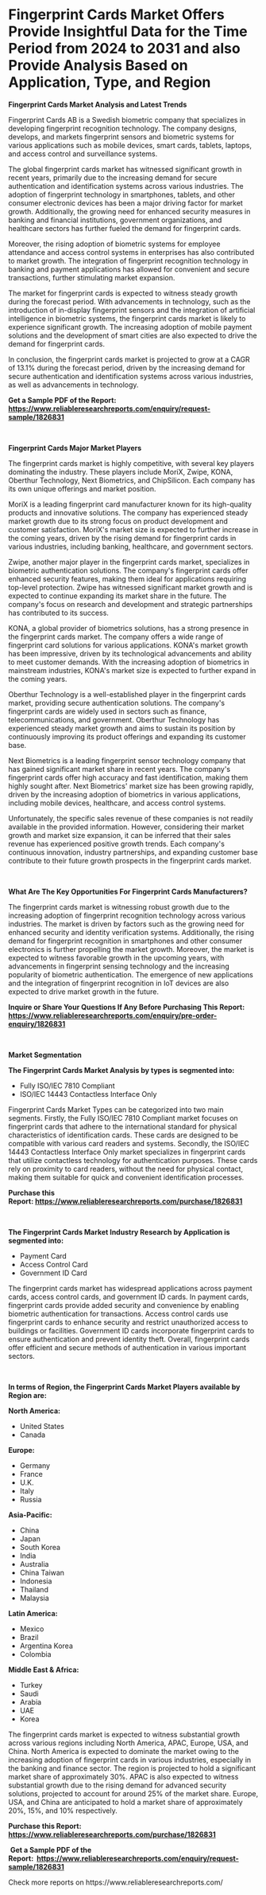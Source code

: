 <p><h1>Fingerprint Cards Market Offers Provide Insightful Data for the Time Period from 2024 to 2031 and also Provide Analysis Based on Application, Type, and Region</h1></p><p><strong>Fingerprint Cards Market Analysis and Latest Trends</strong></p>
<p><p>Fingerprint Cards AB is a Swedish biometric company that specializes in developing fingerprint recognition technology. The company designs, develops, and markets fingerprint sensors and biometric systems for various applications such as mobile devices, smart cards, tablets, laptops, and access control and surveillance systems.</p><p>The global fingerprint cards market has witnessed significant growth in recent years, primarily due to the increasing demand for secure authentication and identification systems across various industries. The adoption of fingerprint technology in smartphones, tablets, and other consumer electronic devices has been a major driving factor for market growth. Additionally, the growing need for enhanced security measures in banking and financial institutions, government organizations, and healthcare sectors has further fueled the demand for fingerprint cards.</p><p>Moreover, the rising adoption of biometric systems for employee attendance and access control systems in enterprises has also contributed to market growth. The integration of fingerprint recognition technology in banking and payment applications has allowed for convenient and secure transactions, further stimulating market expansion.</p><p>The market for fingerprint cards is expected to witness steady growth during the forecast period. With advancements in technology, such as the introduction of in-display fingerprint sensors and the integration of artificial intelligence in biometric systems, the fingerprint cards market is likely to experience significant growth. The increasing adoption of mobile payment solutions and the development of smart cities are also expected to drive the demand for fingerprint cards.</p><p>In conclusion, the fingerprint cards market is projected to grow at a CAGR of 13.1% during the forecast period, driven by the increasing demand for secure authentication and identification systems across various industries, as well as advancements in technology.</p></p>
<p><strong>Get a Sample PDF of the Report:&nbsp; <a href="https://www.reliableresearchreports.com/enquiry/request-sample/1826831">https://www.reliableresearchreports.com/enquiry/request-sample/1826831</a></strong></p>
<p>&nbsp;</p>
<p><strong>Fingerprint Cards Major Market Players</strong></p>
<p><p>The fingerprint cards market is highly competitive, with several key players dominating the industry. These players include MoriX, Zwipe, KONA, Oberthur Technology, Next Biometrics, and ChipSilicon. Each company has its own unique offerings and market position.</p><p>MoriX is a leading fingerprint card manufacturer known for its high-quality products and innovative solutions. The company has experienced steady market growth due to its strong focus on product development and customer satisfaction. MoriX's market size is expected to further increase in the coming years, driven by the rising demand for fingerprint cards in various industries, including banking, healthcare, and government sectors.</p><p>Zwipe, another major player in the fingerprint cards market, specializes in biometric authentication solutions. The company's fingerprint cards offer enhanced security features, making them ideal for applications requiring top-level protection. Zwipe has witnessed significant market growth and is expected to continue expanding its market share in the future. The company's focus on research and development and strategic partnerships has contributed to its success.</p><p>KONA, a global provider of biometrics solutions, has a strong presence in the fingerprint cards market. The company offers a wide range of fingerprint card solutions for various applications. KONA's market growth has been impressive, driven by its technological advancements and ability to meet customer demands. With the increasing adoption of biometrics in mainstream industries, KONA's market size is expected to further expand in the coming years.</p><p>Oberthur Technology is a well-established player in the fingerprint cards market, providing secure authentication solutions. The company's fingerprint cards are widely used in sectors such as finance, telecommunications, and government. Oberthur Technology has experienced steady market growth and aims to sustain its position by continuously improving its product offerings and expanding its customer base.</p><p>Next Biometrics is a leading fingerprint sensor technology company that has gained significant market share in recent years. The company's fingerprint cards offer high accuracy and fast identification, making them highly sought after. Next Biometrics' market size has been growing rapidly, driven by the increasing adoption of biometrics in various applications, including mobile devices, healthcare, and access control systems.</p><p>Unfortunately, the specific sales revenue of these companies is not readily available in the provided information. However, considering their market growth and market size expansion, it can be inferred that their sales revenue has experienced positive growth trends. Each company's continuous innovation, industry partnerships, and expanding customer base contribute to their future growth prospects in the fingerprint cards market.</p></p>
<p>&nbsp;</p>
<p><strong>What Are The Key Opportunities For Fingerprint Cards Manufacturers?</strong></p>
<p><p>The fingerprint cards market is witnessing robust growth due to the increasing adoption of fingerprint recognition technology across various industries. The market is driven by factors such as the growing need for enhanced security and identity verification systems. Additionally, the rising demand for fingerprint recognition in smartphones and other consumer electronics is further propelling the market growth. Moreover, the market is expected to witness favorable growth in the upcoming years, with advancements in fingerprint sensing technology and the increasing popularity of biometric authentication. The emergence of new applications and the integration of fingerprint recognition in IoT devices are also expected to drive market growth in the future.</p></p>
<p><strong>Inquire or Share Your Questions If Any Before Purchasing This Report: <a href="https://www.reliableresearchreports.com/enquiry/pre-order-enquiry/1826831">https://www.reliableresearchreports.com/enquiry/pre-order-enquiry/1826831</a></strong></p>
<p>&nbsp;</p>
<p><strong>Market Segmentation</strong></p>
<p><strong>The Fingerprint Cards Market Analysis by types is segmented into:</strong></p>
<p><ul><li>Fully ISO/IEC 7810 Compliant</li><li>ISO/IEC 14443 Contactless Interface Only</li></ul></p>
<p><p>Fingerprint Cards Market Types can be categorized into two main segments. Firstly, the Fully ISO/IEC 7810 Compliant market focuses on fingerprint cards that adhere to the international standard for physical characteristics of identification cards. These cards are designed to be compatible with various card readers and systems. Secondly, the ISO/IEC 14443 Contactless Interface Only market specializes in fingerprint cards that utilize contactless technology for authentication purposes. These cards rely on proximity to card readers, without the need for physical contact, making them suitable for quick and convenient identification processes.</p></p>
<p><strong>Purchase this Report:&nbsp;<a href="https://www.reliableresearchreports.com/purchase/1826831">https://www.reliableresearchreports.com/purchase/1826831</a></strong></p>
<p>&nbsp;</p>
<p><strong>The Fingerprint Cards Market Industry Research by Application is segmented into:</strong></p>
<p><ul><li>Payment Card</li><li>Access Control Card</li><li>Government ID Card</li></ul></p>
<p><p>The fingerprint cards market has widespread applications across payment cards, access control cards, and government ID cards. In payment cards, fingerprint cards provide added security and convenience by enabling biometric authentication for transactions. Access control cards use fingerprint cards to enhance security and restrict unauthorized access to buildings or facilities. Government ID cards incorporate fingerprint cards to ensure authentication and prevent identity theft. Overall, fingerprint cards offer efficient and secure methods of authentication in various important sectors.</p></p>
<p>&nbsp;</p>
<p><strong>In terms of Region, the Fingerprint Cards Market Players available by Region are:</strong></p>
<p>
    <p> <strong> North America: </strong>
        <ul>
            <li>United States</li>
            <li>Canada</li>
        </ul>
        </p> 
    <p> <strong> Europe: </strong>
        <ul>
            <li>Germany</li>
            <li>France</li>
            <li>U.K.</li>
            <li>Italy</li>
            <li>Russia</li>
        </ul>
        </p> 
    <p> <strong> Asia-Pacific: </strong>
        <ul>
            <li>China</li>
            <li>Japan</li>
            <li>South Korea</li>
            <li>India</li>
            <li>Australia</li>
            <li>China Taiwan</li>
            <li>Indonesia</li>
            <li>Thailand</li>
            <li>Malaysia</li>
        </ul>
        </p> 
    <p> <strong> Latin America: </strong>
        <ul>
            <li>Mexico</li>
            <li>Brazil</li>
            <li>Argentina Korea</li>
            <li>Colombia</li>
        </ul>
        </p> 
    <p> <strong> Middle East & Africa: </strong>
        <ul>
            <li>Turkey</li>
            <li>Saudi</li>
            <li>Arabia</li>
            <li>UAE</li>
            <li>Korea</li>
        </ul>
    </p>
    </p>
<p><p>The fingerprint cards market is expected to witness substantial growth across various regions including North America, APAC, Europe, USA, and China. North America is expected to dominate the market owing to the increasing adoption of fingerprint cards in various industries, especially in the banking and finance sector. The region is projected to hold a significant market share of approximately 30%. APAC is also expected to witness substantial growth due to the rising demand for advanced security solutions, projected to account for around 25% of the market share. Europe, USA, and China are anticipated to hold a market share of approximately 20%, 15%, and 10% respectively.</p></p>
<p><strong>Purchase this Report: <a href="https://www.reliableresearchreports.com/purchase/1826831">https://www.reliableresearchreports.com/purchase/1826831</a></strong></p>
<p>&nbsp;<strong>Get a Sample PDF of the Report:&nbsp;&nbsp;<a href="https://www.reliableresearchreports.com/enquiry/request-sample/1826831">https://www.reliableresearchreports.com/enquiry/request-sample/1826831</a></strong></p>
<p><strong></strong></p>
<p>Check more reports on https://www.reliableresearchreports.com/</p>